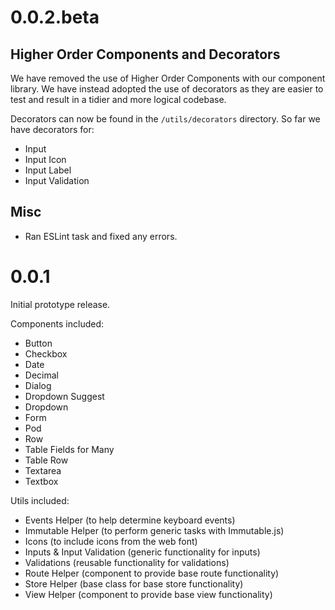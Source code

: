 # 0.0.2.beta

## Higher Order Components and Decorators

We have removed the use of Higher Order Components with our component library. We have instead adopted the use of decorators as they are easier to test and result in a tidier and more logical codebase.

Decorators can now be found in the `/utils/decorators` directory. So far we have decorators for:

* Input
* Input Icon
* Input Label
* Input Validation

## Misc

* Ran ESLint task and fixed any errors.

# 0.0.1

Initial prototype release.

Components included:

* Button
* Checkbox
* Date
* Decimal
* Dialog
* Dropdown Suggest
* Dropdown
* Form
* Pod
* Row
* Table Fields for Many
* Table Row
* Textarea
* Textbox

Utils included:

* Events Helper (to help determine keyboard events)
* Immutable Helper (to perform generic tasks with Immutable.js)
* Icons (to include icons from the web font)
* Inputs & Input Validation (generic functionality for inputs)
* Validations (reusable functionality for validations)
* Route Helper (component to provide base route functionality)
* Store Helper (base class for base store functionality)
* View Helper (component to provide base view functionality)
